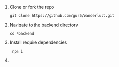 1. Clone or fork the repo

       git clone https://github.com/gur5/wanderlust.git
2. Navigate to the backend directory

       cd /backend
3. Install require dependencies

        npm i
4. 
